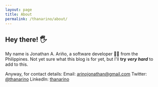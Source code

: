 ```yaml
---
layout: page
title: About
permalink: /thanarino/about/
---
```


## Hey there! 🖐

My name is Jonathan A. Ariño, a software developer 👨‍💻 from the Philippines. Not yet sure what this blog is for yet, but I'll **try** _**very hard**_ to add to this.

Anyway, for contact details:
Email: [arinojonathan@gmail.com](mailto:arinojonathan@gmail.com)
Twitter: [@thanarino](https://twitter.com/thanarino)
LinkedIn: [thanarino](https://linkedin.com/in/thanarino)